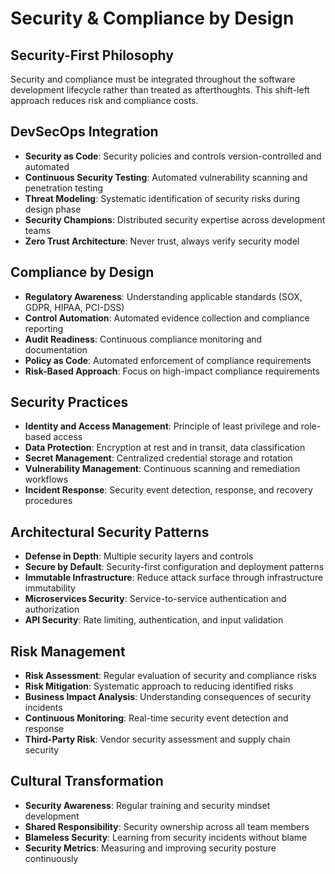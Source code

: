 # Security & Compliance by Design

## Security-First Philosophy
Security and compliance must be integrated throughout the software development lifecycle rather than treated as afterthoughts. This shift-left approach reduces risk and compliance costs.

## DevSecOps Integration
- **Security as Code**: Security policies and controls version-controlled and automated
- **Continuous Security Testing**: Automated vulnerability scanning and penetration testing
- **Threat Modeling**: Systematic identification of security risks during design phase
- **Security Champions**: Distributed security expertise across development teams
- **Zero Trust Architecture**: Never trust, always verify security model

## Compliance by Design
- **Regulatory Awareness**: Understanding applicable standards (SOX, GDPR, HIPAA, PCI-DSS)
- **Control Automation**: Automated evidence collection and compliance reporting
- **Audit Readiness**: Continuous compliance monitoring and documentation
- **Policy as Code**: Automated enforcement of compliance requirements
- **Risk-Based Approach**: Focus on high-impact compliance requirements

## Security Practices
- **Identity and Access Management**: Principle of least privilege and role-based access
- **Data Protection**: Encryption at rest and in transit, data classification
- **Secret Management**: Centralized credential storage and rotation
- **Vulnerability Management**: Continuous scanning and remediation workflows
- **Incident Response**: Security event detection, response, and recovery procedures

## Architectural Security Patterns
- **Defense in Depth**: Multiple security layers and controls
- **Secure by Default**: Security-first configuration and deployment patterns
- **Immutable Infrastructure**: Reduce attack surface through infrastructure immutability
- **Microservices Security**: Service-to-service authentication and authorization
- **API Security**: Rate limiting, authentication, and input validation

## Risk Management
- **Risk Assessment**: Regular evaluation of security and compliance risks
- **Risk Mitigation**: Systematic approach to reducing identified risks
- **Business Impact Analysis**: Understanding consequences of security incidents
- **Continuous Monitoring**: Real-time security event detection and response
- **Third-Party Risk**: Vendor security assessment and supply chain security

## Cultural Transformation
- **Security Awareness**: Regular training and security mindset development
- **Shared Responsibility**: Security ownership across all team members
- **Blameless Security**: Learning from security incidents without blame
- **Security Metrics**: Measuring and improving security posture continuously